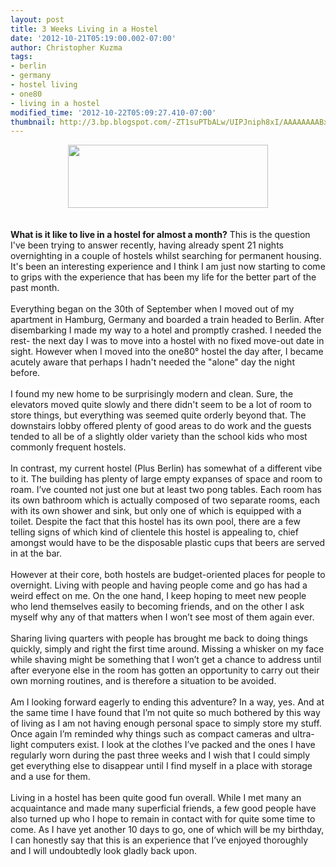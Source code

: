 ```yaml
---
layout: post
title: 3 Weeks Living in a Hostel
date: '2012-10-21T05:19:00.002-07:00'
author: Christopher Kuzma
tags:
- berlin
- germany
- hostel living
- one80
- living in a hostel
modified_time: '2012-10-22T05:09:27.410-07:00'
thumbnail: http://3.bp.blogspot.com/-ZT1suPTbALw/UIPJniph8xI/AAAAAAAABxE/glLrak6CKuE/s72-c/Hostel+Room.jpg
---
```


<div class="separator" style="clear: both; text-align: center;"><a href="http://3.bp.blogspot.com/-ZT1suPTbALw/UIPJniph8xI/AAAAAAAABxE/glLrak6CKuE/s1600/Hostel+Room.jpg" imageanchor="1" style="margin-left: 1em; margin-right: 1em;"><img border="0" height="101" src="http://3.bp.blogspot.com/-ZT1suPTbALw/UIPJniph8xI/AAAAAAAABxE/glLrak6CKuE/s320/Hostel+Room.jpg" width="320" /></a></div><br /><br /><div class="MsoNormal" style="margin-bottom: .0001pt; margin-bottom: 0in;"><b>What is it like to live in a hostel for almost a month?</b>&nbsp;This is the question I've been trying to answer recently, having already spent 21 nights overnighting in a couple of hostels whilst searching for permanent housing. It's been an interesting experience and I think I am just now starting to come to grips with the experience that has been my life for the better part of the past month.<o:p></o:p></div><div class="MsoNormal" style="margin-bottom: .0001pt; margin-bottom: 0in;"><br />Everything began on the 30th of September when I moved out of my apartment in Hamburg, Germany and boarded a train headed to Berlin. After disembarking I made my way to a hotel and promptly crashed. I needed the rest- the next day I was to move into a hostel with no fixed move-out date in sight.&nbsp;However when I moved into the one80<span style="background: white;">° hostel the day after, I became acutely aware that perhaps I hadn't needed the "alone" day the night before.<o:p></o:p></span></div><div class="MsoNormal" style="margin-bottom: .0001pt; margin-bottom: 0in;"><br /></div><div class="MsoNormal" style="margin-bottom: .0001pt; margin-bottom: 0in;"><span style="background: white;">I found my new home to be surprisingly modern and clean. Sure, the elevators moved quite slowly and there didn't seem to be a lot of room to store things, but everything was seemed quite orderly beyond that. The downstairs lobby offered plenty of good areas to do work and the guests tended to all be of a slightly older variety than the school kids who most commonly frequent hostels.<o:p></o:p></span></div><div class="MsoNormal" style="margin-bottom: .0001pt; margin-bottom: 0in;"><br /></div><div class="MsoNormal" style="margin-bottom: .0001pt; margin-bottom: 0in;"><span style="background: white;">In contrast, my current hostel (Plus Berlin) has somewhat of a different vibe to it. The building has plenty of large empty expanses of space and room to roam. I’ve counted not just one but at least two pong tables. Each room has its own bathroom which is actually composed of two separate rooms, each with its own shower and sink, but only one of which is equipped with a toilet. Despite the fact that this hostel has its own pool, there are a few telling signs of which kind of clientele this hostel is appealing to, chief amongst would have to be the disposable plastic cups that beers are served in at the bar.<o:p></o:p></span></div><div class="MsoNormal" style="margin-bottom: .0001pt; margin-bottom: 0in;"><br /></div><div class="MsoNormal" style="margin-bottom: .0001pt; margin-bottom: 0in;"><span style="background: white;">However at their core, both hostels are budget-oriented places for people to overnight. Living with people and having people come and go has had a weird effect on me. On the one hand, I keep hoping to meet new people who lend themselves easily to becoming friends, and on the other I ask myself why any of that matters when I won’t see most of them again ever.<o:p></o:p></span></div><div class="MsoNormal" style="margin-bottom: .0001pt; margin-bottom: 0in;"><br /></div><div class="MsoNormal" style="margin-bottom: .0001pt; margin-bottom: 0in;"><span style="background: white;">Sharing living quarters with people has brought me back to doing things quickly, simply and right the first time around. Missing a whisker on my face while shaving might be something that I won’t get a chance to address until after everyone else in the room has gotten an opportunity to carry out their own morning routines, and is therefore a situation to be avoided.<o:p></o:p></span></div><div class="MsoNormal" style="margin-bottom: .0001pt; margin-bottom: 0in;"><br /></div><div class="MsoNormal" style="margin-bottom: .0001pt; margin-bottom: 0in;"><span style="background: white;">Am I looking forward eagerly to ending this adventure? In a way, yes. And at the same time I have found that I’m not quite so much bothered by this way of living as I am not having enough personal space to simply store my stuff. Once again I’m reminded why things such as compact cameras and ultra-light computers exist. I look at the clothes I’ve packed and the ones I have regularly worn during the past three weeks and I wish that I could simply get everything else to disappear until I find myself in a place with storage and a use for them.<o:p></o:p></span></div><div class="MsoNormal" style="margin-bottom: .0001pt; margin-bottom: 0in;"><br /></div><div class="MsoNormal" style="margin-bottom: .0001pt; margin-bottom: 0in;"><span style="background: white;">Living in a hostel has been quite good fun overall. While I met many an acquaintance and made many superficial friends, a few good people have also turned up who I hope to remain in contact with for quite some time to come. As I have yet another 10 days to go, one of which will be my birthday, I can honestly say that this is an experience that I’ve enjoyed thoroughly and I will undoubtedly look gladly back upon.<o:p></o:p></span></div>